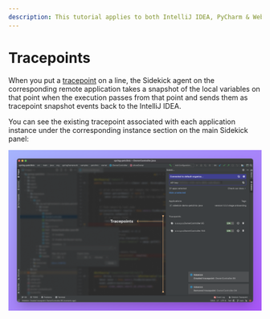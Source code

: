 ```yaml
---
description: This tutorial applies to both IntelliJ IDEA, PyCharm & WebStorm
---
```


# Tracepoints

When you put a [tracepoint](../../../reference/faq.md#what-does-a-tracepoint-mean) on a line, the Sidekick agent on the corresponding remote application takes a snapshot of the local variables on that point when the execution passes from that point and sends them as tracepoint snapshot events back to the IntelliJ IDEA.

You can see the existing tracepoint associated with each application instance under the corresponding instance section on the main Sidekick panel:

![](../../../.gitbook/assets/tracepoints-re.png)


